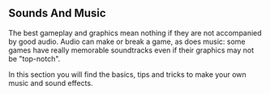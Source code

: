 Sounds And Music
----------------

The best gameplay and graphics mean nothing if they are not accompanied by good audio. Audio can make or break a game, as does music: some games have really memorable soundtracks even if their graphics may not be "top-notch".

In this section you will find the basics, tips and tricks to make your own music and sound effects.

